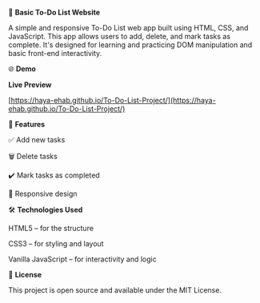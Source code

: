 

📝 **Basic To-Do List Website**

A simple and responsive To-Do List web app built using HTML, CSS, and JavaScript. This app allows users to add, delete, and mark tasks as complete. It's designed for learning and practicing DOM manipulation and basic front-end interactivity.

🌐 **Demo**

**Live Preview**

[https://haya-ehab.github.io/To-Do-List-Project/](https://haya-ehab.github.io/To-Do-List-Project/)

🚀 **Features**

✅ Add new tasks

🗑️ Delete tasks

✔️ Mark tasks as completed

📱 Responsive design

🛠️ **Technologies Used**

HTML5 – for the structure

CSS3 – for styling and layout

Vanilla JavaScript – for interactivity and logic


📄 **License**

This project is open source and available under the MIT License.











